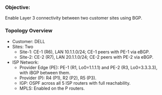 ### **Objective:**

Enable Layer 3 connectivity between two customer sites using BGP.

### **Topology Overview**
- Customer: DELL
- Sites: Two
    - Site-1: CE-1 (R6), LAN 10.1.1.0/24; CE-1 peers with PE-1 via eBGP.
    - Site-2: CE-2 (R7), LAN 20.1.1.0/24; CE-2 peers with PE-2 via eBGP.
- ISP Network:
    - Provider Edge (PE): PE-1 (R1, Lo0=1.1.1.1) and PE-2 (R3, Lo0=3.3.3.3), with iBGP between them.
    - Provider (P): R4 (P1), R2 (P2), R5 (P3).
    - IGP: OSPF across all 5 ISP routers with full reachability.
    - MPLS: Enabled on the P routers.
